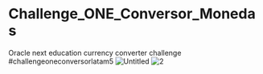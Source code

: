 # Challenge_ONE_Conversor_Monedas
Oracle next education currency converter challenge #challengeoneconversorlatam5
![Untitled](https://github.com/JonathanBaquero01/Challenge_ONE_Conversor_Monedas/assets/78324860/19155d96-15fb-41ab-9d4a-512df8b18ac3)
![2](https://github.com/JonathanBaquero01/Challenge_ONE_Conversor_Monedas/assets/78324860/2cfbe71a-ec03-41c3-85ff-907a3706cdd2)
